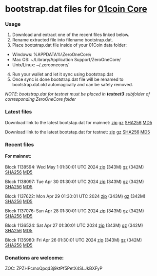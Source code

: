 # bootstrap.dat files for [01coin Core](https://01coin.io)

### Usage

1. Download and extract one of the recent files linked below.
2. Rename extracted file into filename bootstrap.dat.
3. Place bootstrap.dat file inside of your 01Coin data folder:
 - Windows: %APPDATA%\ZeroOneCore\
 - Mac OS: ~/Library/Application Support/ZeroOneCore/
 - Unix/Linux: ~/.zeroonecore/
4. Run your wallet and let it sync using bootstrap.dat
5. Once sync is done bootstrap.dat file will be renamed to bootstrap.dat.old automagically and can be safely removed.

_NOTE: bootstrap.dat for testnet must be placed in **testnet3** subfolder of corresponding ZeroOneCore folder_

### Latest files
Download link to the latest bootstap.dat for mainnet: [zip](https://files.01coin.io/mainnet/bootstrap.dat.zip) [gz](https://files.01coin.io/mainnet/bootstrap.dat.tar.gz) [SHA256](https://files.01coin.io/mainnet/sha256.txt) [MD5](https://files.01coin.io/mainnet/md5.txt)

Download link to the latest bootstap.dat for testnet: [zip](https://files.01coin.io/testnet/bootstrap.dat.zip) [gz](https://files.01coin.io/testnet/bootstrap.dat.tar.gz) [SHA256](https://files.01coin.io/testnet/sha256.txt) [MD5](https://files.01coin.io/testnet/md5.txt)

### Recent files

#### For mainnet:

Block 1138594: Wed May  1 01:30:01 UTC 2024 [zip](https://files.01coin.io/mainnet/2024-05-01/bootstrap.dat.zip) (343M) [gz](https://files.01coin.io/mainnet/2024-05-01/bootstrap.dat.tar.gz) (342M) [SHA256](https://files.01coin.io/mainnet/2024-05-01/sha256.txt) [MD5](https://files.01coin.io/mainnet/2024-05-01/md5.txt)

Block 1138097: Tue Apr 30 01:30:01 UTC 2024 [zip](https://files.01coin.io/mainnet/2024-04-30/bootstrap.dat.zip) (343M) [gz](https://files.01coin.io/mainnet/2024-04-30/bootstrap.dat.tar.gz) (342M) [SHA256](https://files.01coin.io/mainnet/2024-04-30/sha256.txt) [MD5](https://files.01coin.io/mainnet/2024-04-30/md5.txt)

Block 1137622: Mon Apr 29 01:30:01 UTC 2024 [zip](https://files.01coin.io/mainnet/2024-04-29/bootstrap.dat.zip) (343M) [gz](https://files.01coin.io/mainnet/2024-04-29/bootstrap.dat.tar.gz) (342M) [SHA256](https://files.01coin.io/mainnet/2024-04-29/sha256.txt) [MD5](https://files.01coin.io/mainnet/2024-04-29/md5.txt)

Block 1137076: Sun Apr 28 01:30:01 UTC 2024 [zip](https://files.01coin.io/mainnet/2024-04-28/bootstrap.dat.zip) (343M) [gz](https://files.01coin.io/mainnet/2024-04-28/bootstrap.dat.tar.gz) (342M) [SHA256](https://files.01coin.io/mainnet/2024-04-28/sha256.txt) [MD5](https://files.01coin.io/mainnet/2024-04-28/md5.txt)

Block 1136524: Sat Apr 27 01:30:01 UTC 2024 [zip](https://files.01coin.io/mainnet/2024-04-27/bootstrap.dat.zip) (343M) [gz](https://files.01coin.io/mainnet/2024-04-27/bootstrap.dat.tar.gz) (342M) [SHA256](https://files.01coin.io/mainnet/2024-04-27/sha256.txt) [MD5](https://files.01coin.io/mainnet/2024-04-27/md5.txt)

Block 1135980: Fri Apr 26 01:30:01 UTC 2024 [zip](https://files.01coin.io/mainnet/2024-04-26/bootstrap.dat.zip) (343M) [gz](https://files.01coin.io/mainnet/2024-04-26/bootstrap.dat.tar.gz) (342M) [SHA256](https://files.01coin.io/mainnet/2024-04-26/sha256.txt) [MD5](https://files.01coin.io/mainnet/2024-04-26/md5.txt)


### Donations are welcome:

ZOC: ZPZHPcmoQpqd3j9ktPf5PetX4SLJkBXFyP
